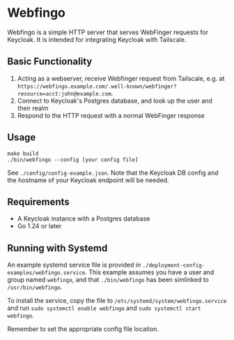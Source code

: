 # Webfingo

Webfingo is a simple HTTP server that serves WebFinger requests for Keycloak. It
is intended for integrating Keycloak with Tailscale.

## Basic Functionality

1. Acting as a webserver, receive Webfinger request from Tailscale, e.g. at
   `https://webfingo.example.com/.well-known/webfinger?resource=acct:john@example.com`.
2. Connect to Keycloak's Postgres database, and look up the user and their realm
3. Respond to the HTTP request with a normal WebFinger response

## Usage

```
make build
./bin/webfingo --config [your config file]
```

See `./config/config-example.json`. Note that the Keycloak DB config and the
hostname of your Keycloak endpoint will be needed.

## Requirements

- A Keycloak instance with a Postgres database
- Go 1.24 or later

## Running with Systemd

An example systemd service file is provided in
`./deployment-config-examples/webfingo.service`. This example assumes you have a
user and group named `webfingo`, and that `./bin/webfingo` has been simlinked to
`/usr/bin/webfingo`.

To install the service, copy the file to `/etc/systemd/system/webfingo.service`
and run `sudo systemctl enable webfingo` and `sudo systemctl start webfingo`.

Remember to set the appropriate config file location.
